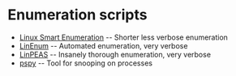 # Enumeration scripts
- [Linux Smart Enumeration](https://github.com/diego-treitos/linux-smart-enumeration) -- Shorter less verbose enumeration
- [LinEnum](https://github.com/rebootuser/LinEnum) -- Automated enumeration, very verbose
- [LinPEAS](https://github.com/carlospolop/privilege-escalation-awesome-scripts-suite/tree/master/linPEAS) -- Insanely thorough enumeration, very verbose
- [pspy](https://github.com/DominicBreuker/pspy) -- Tool for snooping on processes
